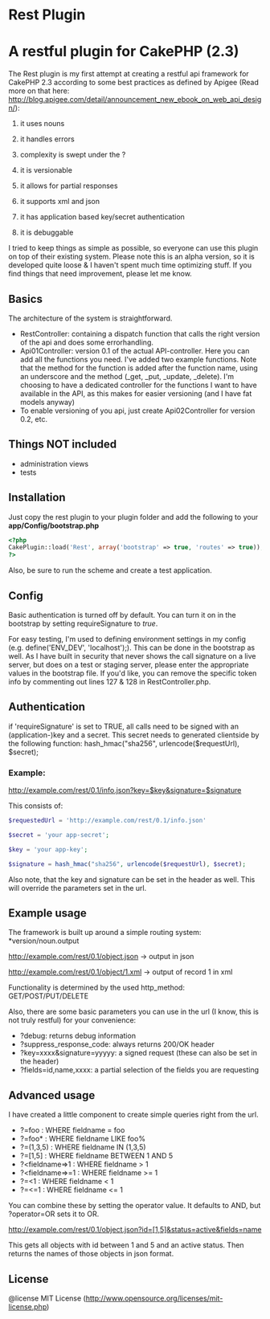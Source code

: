 Rest Plugin
====

# A restful plugin for CakePHP (2.3)

The Rest plugin is my first attempt at creating a restful api framework for CakePHP 2.3 according to some best practices as defined by Apigee (Read more on that here: http://blog.apigee.com/detail/announcement_new_ebook_on_web_api_design/):

1) it uses nouns

2) it handles errors

3) complexity is swept under the ?

4) it is versionable

5) it allows for partial responses

6) it supports xml and json

7) it has application based key/secret authentication

8) it is debuggable

I tried to keep things as simple as possible, so everyone can use this plugin on top of their existing system. Please note this is an alpha version, so it is developed quite loose & I haven't spent much time optimizing stuff. If you find things that need improvement, please let me know.

## Basics

The architecture of the system is straightforward.
* RestController: containing a dispatch function that calls the right version of the api and does some errorhandling.
* Api01Controller: version 0.1 of the actual API-controller. Here you can add all the functions you need. I've added two example functions. Note that the method for the function is added after the function name, using an underscore and the method (_get, _put, _update, _delete). I'm choosing to have a dedicated controller for the functions I want to have available in the API, as this makes for easier versioning (and I have fat models anyway)
* To enable versioning of you api, just create Api02Controller for version 0.2, etc. 

## Things NOT included
- administration views
- tests


## Installation

Just copy the rest plugin to your plugin folder and add the following to your __app/Config/bootstrap.php__
```php
<?php 
CakePlugin::load('Rest', array('bootstrap' => true, 'routes' => true));
?>
```

Also, be sure to run the scheme and create a test application.

## Config

Basic authentication is turned off by default. You can turn it on in the bootstrap by setting requireSignature to *true*.

For easy testing, I'm used to defining environment settings in my config (e.g. define('ENV_DEV', 'localhost');). This can be done in the bootstrap as well. As I have built in security that never shows the call signature on a live server, but does on a test or staging server, please enter the appropriate values in the bootstrap file. If you'd like, you can remove the specific token info by commenting out lines 127 & 128 in RestController.php.

## Authentication

if 'requireSignature' is set to TRUE, all calls need to be signed with an (application-)key and a secret. This secret needs to generated clientside by the following function: hash_hmac("sha256", urlencode($requestUrl), $secret);

### Example: 

http://example.com/rest/0.1/info.json?key=$key&signature=$signature

This consists of: 

```php
$requestedUrl = 'http://example.com/rest/0.1/info.json'

$secret = 'your app-secret';

$key = 'your app-key';

$signature = hash_hmac("sha256", urlencode($requestUrl), $secret);

```

Also note, that the key and signature can be set in the header as well. This will override the parameters set in the url. 

## Example usage

The framework is built up around a simple routing system: *version/noun.output

http://example.com/rest/0.1/object.json -> output in json

http://example.com/rest/0.1/object/1.xml -> output of record 1 in xml

Functionality is determined by the used http_method: GET/POST/PUT/DELETE

Also, there are some basic parameters you can use in the url (I know, this is not truly restful) for your convenience:

* ?debug: returns debug information
* ?suppress_response_code: always returns 200/OK header
* ?key=xxxx&signature=yyyyy: a signed request (these can also be set in the header)
* ?fields=id,name,xxxx: a partial selection of the fields you are requesting

## Advanced usage

I have created a little component to create simple queries right from the url.

* ?<fieldname>=foo : WHERE fieldname = foo
* ?<fieldname>=foo* : WHERE fieldname LIKE foo%
* ?<fieldname>=(1,3,5) : WHERE fieldname IN (1,3,5)
* ?<fieldname>=[1,5] : WHERE fieldname BETWEEN 1 AND 5
* ?<fieldname=>1 : WHERE fieldname > 1
* ?<fieldname=>=1 : WHERE fieldname >= 1
* ?<fieldname>=<1 : WHERE fieldname < 1
* ?<fieldname>=<=1 : WHERE fieldname <= 1

You can combine these by setting the operator value. It defaults to AND, but ?operator=OR sets it to OR.

http://example.com/rest/0.1/object.json?id=[1,5]&status=active&fields=name

This gets all objects with id between 1 and 5 and an active status. Then returns the names of those objects in json format.


## License

@license MIT License (http://www.opensource.org/licenses/mit-license.php)
